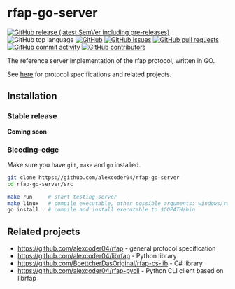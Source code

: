 
# rfap-go-server

[![GitHub release (latest SemVer including pre-releases)](https://img.shields.io/github/v/release/alexcoder04/rfap-go-server?include_prereleases)](https://github.com/alexcoder04/rfap-go-server/releases/latest)
![GitHub top language](https://img.shields.io/github/languages/top/alexcoder04/rfap-go-server)
[![GitHub](https://img.shields.io/github/license/alexcoder04/rfap-go-server)](https://github.com/alexcoder04/rfap-go-server/blob/main/LICENSE)
[![GitHub issues](https://img.shields.io/github/issues/alexcoder04/rfap-go-server)](https://github.com/alexcoder04/rfap-go-server/issues)
[![GitHub pull requests](https://img.shields.io/github/issues-pr/alexcoder04/rfap-go-server)](https://github.com/alexcoder04/rfap-go-server/pulls)
[![GitHub commit activity](https://img.shields.io/github/commit-activity/m/alexcoder04/rfap-go-server)](https://github.com/alexcoder04/rfap-go-server/commits/main)
[![GitHub contributors](https://img.shields.io/github/contributors-anon/alexcoder04/rfap-go-server)](https://github.com/alexcoder04/rfap-go-server/graphs/contributors)

The reference server implementation of the rfap protocol, written in GO.

See [here](#related-projects) for protocol specifications and related projects.

## Installation

### Stable release

**Coming soon**

### Bleeding-edge

Make sure you have `git`, `make` and `go` installed.

```sh
git clone https://github.com/alexcoder04/rfap-go-server
cd rfap-go-server/src

make run     # start testing server
make linux   # compile executable, other possible arguments: windows/raspberry
go install . # compile and install executable to $GOPATH/bin
```

## Related projects

 - https://github.com/alexcoder04/rfap - general protocol specification
 - https://github.com/alexcoder04/librfap - Python library
 - https://github.com/BoettcherDasOriginal/rfap-cs-lib - C# library
 - https://github.com/alexcoder04/rfap-pycli - Python CLI client based on librfap

